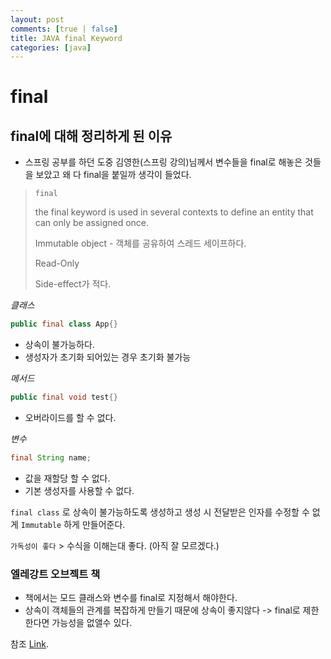 ```yaml
---
layout: post
comments: [true | false]
title: JAVA final Keyword
categories: [java]
---
```


# final

## final에 대해 정리하게 된 이유

- 스프링 공부를 하던 도중 김영한(스프링 강의)님께서 변수들을 final로 해놓은 것들을 보았고 왜 다 final을 붙일까 생각이 들었다.


> ```final```
> 
> the final keyword is used in several contexts to define an entity that can only be assigned once. 
>
>Immutable object - 객체를 공유하여 스레드 세이프하다.
>
>Read-Only
>
>Side-effect가 적다.
>

_클래스_ 
```java
public final class App{}
````
- 상속이 불가능하다.
- 생성자가 초기화 되어있는 경우 초기화 불가능

_메서드_
```java
public final void test{}
````
- 오버라이드를 할 수 없다.

_변수_
```java
final String name;
```
- 값을 재할당 할 수 없다.
- 기본 생성자를 사용할 수 없다.


```final class``` 로 상속이 불가능하도록 생성하고 생성 시 전달받은 인자를 수정할 수 없게 ```Immutable``` 하게 만들어준다.

```가독성이 좋다``` > 수식을 이해는대 좋다. (아직 잘 모르겠다.)


### 엘레강트 오브젝트 책
- 책에서는 모드 클래스와 변수를 final로 지정해서 해야한다.
- 상속이 객체들의 관계를 복잡하게 만들기 때문에 상속이 좋지않다 -> final로 제한한다면 가능성을 없앨수 있다.

참조 [Link](https://makemethink.tistory.com/184).

